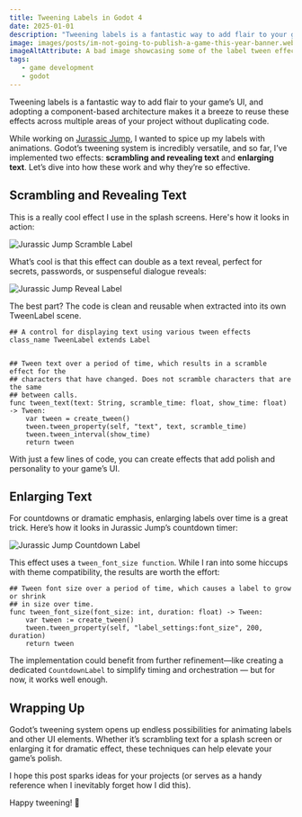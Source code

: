 ```yaml
---
title: Tweening Labels in Godot 4
date: 2025-01-01
description: "Tweening labels is a fantastic way to add flair to your game’s UI, and adopting a component-based architecture makes it a breeze to reuse these effects across multiple areas of your project without duplicating code."
image: images/posts/im-not-going-to-publish-a-game-this-year-banner.webp
imageAltAttribute: A bad image showcasing some of the label tween effects.
tags:
   - game development
   - godot
---
```


Tweening labels is a fantastic way to add flair to your game’s UI, and adopting a component-based architecture makes it a breeze to reuse these effects across multiple areas of your project without duplicating code.

While working on [Jurassic Jump](/tags/jurassic-jump), I wanted to spice up my labels with animations. Godot’s tweening system is incredibly versatile, and so far, I’ve implemented two effects: **scrambling and revealing text** and **enlarging text**. Let’s dive into how these work and why they’re so effective.

## Scrambling and Revealing Text 

This is a really cool effect I use in the splash screens. Here's how it looks in action:

![Jurassic Jump Scramble Label](/images/posts/jurassic-jump-scramble-label.gif)

What’s cool is that this effect can double as a text reveal, perfect for secrets, passwords, or suspenseful dialogue reveals:

![Jurassic Jump Reveal Label](/images/posts/jurassic-jump-reveal-label.gif)

The best part? The code is clean and reusable when extracted into its own TweenLabel scene.

```gdscript
## A control for displaying text using various tween effects
class_name TweenLabel extends Label


## Tween text over a period of time, which results in a scramble effect for the
## characters that have changed. Does not scramble characters that are the same
## between calls.
func tween_text(text: String, scramble_time: float, show_time: float) -> Tween:
	var tween = create_tween()
	tween.tween_property(self, "text", text, scramble_time)
	tween.tween_interval(show_time)
	return tween
```

With just a few lines of code, you can create effects that add polish and personality to your game’s UI.

## Enlarging Text 

For countdowns or dramatic emphasis, enlarging labels over time is a great trick. Here’s how it looks in Jurassic Jump’s countdown timer:

![Jurassic Jump Countdown Label](/images/posts/jurassic-jump-countdown-label.gif)

This effect uses a `tween_font_size function`. While I ran into some hiccups with theme compatibility, the results are worth the effort:

```gdscript
## Tween font size over a period of time, which causes a label to grow or shrink
## in size over time. 
func tween_font_size(font_size: int, duration: float) -> Tween:
	var tween := create_tween()
	tween.tween_property(self, "label_settings:font_size", 200, duration)
	return tween
```

The implementation could benefit from further refinement—like creating a dedicated `CountdownLabel` to simplify timing and orchestration — but for now, it works well enough.

## Wrapping Up

Godot’s tweening system opens up endless possibilities for animating labels and other UI elements. Whether it’s scrambling text for a splash screen or enlarging it for dramatic effect, these techniques can help elevate your game’s polish.

I hope this post sparks ideas for your projects (or serves as a handy reference when I inevitably forget how I did this).

Happy tweening! 🚀 
